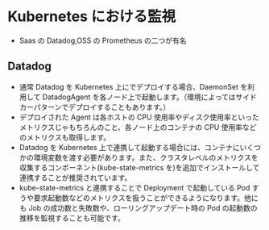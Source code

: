 # Kubernetes における監視

- Saas の Datadog,OSS の Prometheus の二つが有名

## Datadog

- 通常 Datadog を Kubernetes 上にでデプロイする場合、DaemonSet を利用して DatadogAgent を各ノード上で起動します。（環境によってはサイドカーパターンでデプロイすることもあります。）
- デプロイされた Agent は各ホストの CPU 使用率やディスク使用率といったメトリクスじゃもちろんのこと、各ノード上のコンテナの CPU 使用率などのメトリクスも取得します。
- Datadog を Kubernetes 上で連携して起動する場合には、コンテナにいくつかの環境変数を渡す必要があります。また、クラスタレベルのメトリクスを収集するコンポーネント(kube-state-metrics を)を追加でインストールして連携することが推奨されています。
- kube-state-metrics と連携することで Deployment で起動している Pod すうや要求起動数などのメトリクスを扱うことができるようになります。他にも Job の成功数と失敗数や、ローリングアップデート時の Pod の起動数の推移を監視することも可能です。
